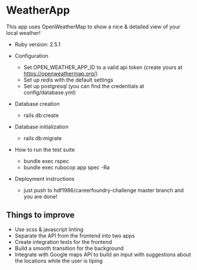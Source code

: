 # WeatherApp

This app uses OpenWeatherMap to show a nice & detailed view of your local weather!

- Ruby version: 2.5.1

- Configuration
  - Set OPEN_WEATHER_APP_ID to a valid api token (create yours at https://openweathermap.org/)
  - Set up redis with the default settings
  - Set up postgresql (you can find the credentials at config/database.yml)

- Database creation
  - rails db:create

- Database initialization
  - rails db:migrate

- How to run the test suite
  - bundle exec rspec
  - bundle exec rubocop app spec -Ra

- Deployment instructions
  - just push to hdf1986/careerfoundry-challenge master branch and you are done!

## Things to improve
- Use scss & javascript linting
- Separate the API from the frontend into two apps
- Create integration tests for the frontend
- Build a smooth transition for the background
- Integrate with Google maps API to build an input with suggestions about the locations while the user is tiping